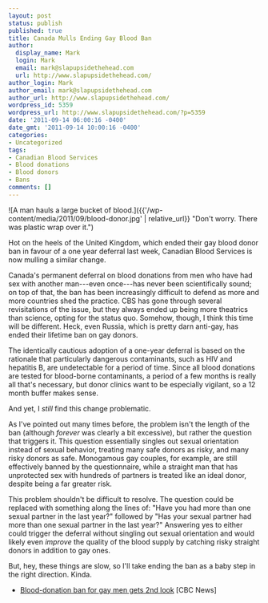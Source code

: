 ```yaml
---
layout: post
status: publish
published: true
title: Canada Mulls Ending Gay Blood Ban
author:
  display_name: Mark
  login: Mark
  email: mark@slapupsidethehead.com
  url: http://www.slapupsidethehead.com/
author_login: Mark
author_email: mark@slapupsidethehead.com
author_url: http://www.slapupsidethehead.com/
wordpress_id: 5359
wordpress_url: http://www.slapupsidethehead.com/?p=5359
date: '2011-09-14 06:00:16 -0400'
date_gmt: '2011-09-14 10:00:16 -0400'
categories:
- Uncategorized
tags:
- Canadian Blood Services
- Blood donations
- Blood donors
- Bans
comments: []
---
```

![A man hauls a large bucket of blood.]({{'/wp-content/media/2011/09/blood-donor.jpg' | relative_url}} "Don't worry. There was plastic wrap over it.")

Hot on the heels of the United Kingdom, which ended their gay blood donor ban in favour of a one year deferral last week, Canadian Blood Services is now mulling a similar change.

Canada's permanent deferral on blood donations from men who have had sex with another man---even once---has never been scientifically sound; on top of that, the ban has been increasingly difficult to defend as more and more countries shed the practice. CBS has gone through several revisitations of the issue, but they always ended up being more theatrics than science, opting for the status quo. Somehow, though, I think this time will be different. Heck, even Russia, which is pretty darn anti-gay, has ended their lifetime ban on gay donors.

The identically cautious adoption of a one-year deferral is based on the rationale that particularly dangerous contaminants, such as HIV and hepatitis B, are undetectable for a period of time. Since all blood donations are tested for blood-borne contaminants, a period of a few months is really all that's necessary, but donor clinics want to be especially vigilant, so a 12 month buffer makes sense.

And yet, I _still_ find this change problematic.

As I've pointed out many times before, the problem isn't the length of the ban (although _forever_ was clearly a bit excessive), but rather the question that triggers it. This question essentially singles out sexual orientation instead of sexual behavior, treating many safe donors as risky, and many risky donors as safe. Monogamous gay couples, for example, are still effectively banned by the questionnaire, while a straight man that has unprotected sex with hundreds of partners is treated like an ideal donor, despite being a far greater risk.

This problem shouldn't be difficult to resolve. The question could be replaced with something along the lines of: "Have you had more than one sexual partner in the last year?" followed by "Has your sexual partner had more than one sexual partner in the last year?" Answering yes to either could trigger the deferral without singling out sexual orientation and would likely even _improve_ the quality of the blood supply by catching risky straight donors in addition to gay ones.

But, hey, these things are slow, so I'll take ending the ban as a baby step in the right direction. Kinda.

- [Blood-donation ban for gay men gets 2nd look](http://www.cbc.ca/news/health/story/2011/09/08/blood-donation-gay-ban-deferral.html) [CBC News]

